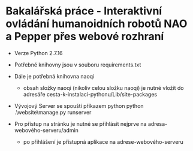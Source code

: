 # Bakalářská práce - Interaktivní ovládání humanoidních robotů NAO a Pepper přes webové rozhraní
- Verze Python 2.7.16 
- Potřebné knihovny jsou v souboru requirements.txt
- Dále je potřebná knihovna naoqi
  - obsah složky naoqi (nikoliv celou složku naoqi) je nutné vložit do adresáře  cesta-k-instalaci-pythonu/Lib/site-packages

- Vývojový Server se spouští příkazem python python .\website\manage.py runserver 
- Pro přístup na stránku je nutné se přihlásit nejprve na adresa-webového-serveru/admin
  - po přihlášení je přístupná aplikace na adrese-webového-serveru

<!--  Admin : Admin-django -->

